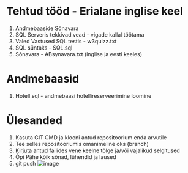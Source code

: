 # Tehtud tööd - Erialane inglise keel

1. Andmebaaside Sõnavara
2. SQL Serveris tekkivad vead - vigade kallal töötama
3. Valed Vastused SQL testis - w3quizz.txt
4. SQL süntaks - SQL.sql
5. Sõnavara - ABsynavara.txt (inglise ja eesti keeles)

  # Andmebaasid
  1. Hotell.sql - andmebaasi hotellireserveerimine loomine


# Ülesanded

1. Kasuta GIT CMD ja klooni antud repositoorium enda arvutile
2. Tee selles repositooriumis omanimeline oks (branch)
3. Kirjuta antud failides vene keelne tõlge ja/või vajalikud selgitused
4. Õpi Pähe kõik sõnad, lühendid ja laused
5. git push
  ![image](https://github.com/IrinaMerkulova/TARpv23ab/assets/153904907/c14bd33d-10de-4248-afb0-20691bc9db0d)
